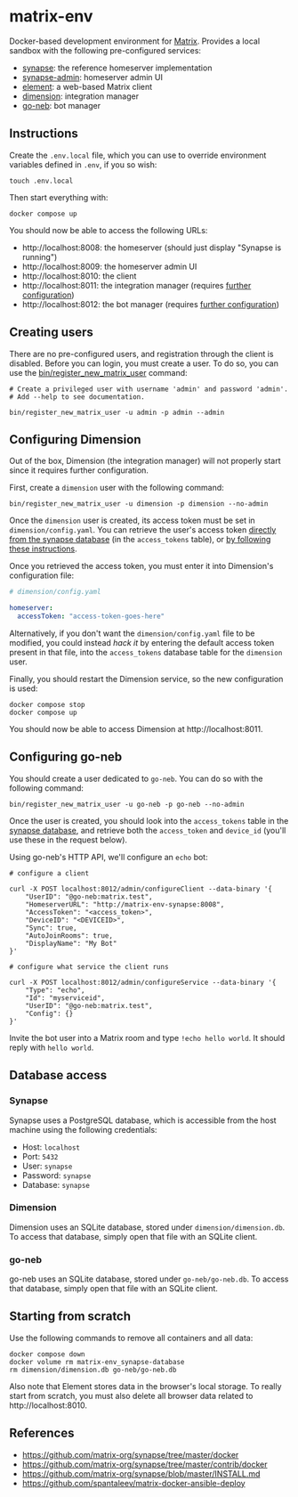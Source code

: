 # matrix-env

Docker-based development environment for [Matrix](https://matrix.org). Provides a local sandbox with the following pre-configured services:

- [synapse](https://github.com/matrix-org/synapse): the reference homeserver implementation
- [synapse-admin](https://github.com/Awesome-Technologies/synapse-admin): homeserver admin UI
- [element](https://github.com/vector-im/element-web): a web-based Matrix client
- [dimension](https://dimension.t2bot.io/): integration manager
- [go-neb](https://github.com/matrix-org/go-neb): bot manager

## Instructions
Create the `.env.local` file, which you can use to override environment variables defined in `.env`, if you so wish:

```shell
touch .env.local
```

Then start everything with:

```shell
docker compose up
```

You should now be able to access the following URLs:

- http://localhost:8008: the homeserver (should just display "Synapse is running")
- http://localhost:8009: the homeserver admin UI
- http://localhost:8010: the client
- http://localhost:8011: the integration manager (requires [further configuration](#configuring-dimension))
- http://localhost:8012: the bot manager (requires [further configuration](#configuring-go-neb))

## Creating users
There are no pre-configured users, and registration through the client is disabled. Before you can login, you must create a user. To do so, you can use the [bin/register_new_matrix_user](bin/register_new_matrix_user) command:

```shell
# Create a privileged user with username 'admin' and password 'admin'.
# Add --help to see documentation.

bin/register_new_matrix_user -u admin -p admin --admin
```

## Configuring Dimension
Out of the box, Dimension (the integration manager) will not properly start since it requires further configuration.

First, create a `dimension` user with the following command:

```shell
bin/register_new_matrix_user -u dimension -p dimension --no-admin
```

Once the `dimension` user is created, its access token must be set in `dimension/config.yaml`. You can retrieve the user's access token [directly from the synapse database](#database-access) (in the `access_tokens` table), or [by following these instructions](https://t2bot.io/docs/access_tokens/).

Once you retrieved the access token, you must enter it into Dimension's configuration file:

```yaml
# dimension/config.yaml

homeserver:
  accessToken: "access-token-goes-here"
```

Alternatively, if you don't want the `dimension/config.yaml` file to be modified, you could instead *hack it* by entering the default access token present in that file, into the `access_tokens` database table for the `dimension` user.

Finally, you should restart the Dimension service, so the new configuration is used:

```shell
docker compose stop
docker compose up
```

You should now be able to access Dimension at http://localhost:8011.

## Configuring go-neb
You should create a user dedicated to `go-neb`. You can do so with the following command:

```shell
bin/register_new_matrix_user -u go-neb -p go-neb --no-admin
```

Once the user is created, you should look into the `access_tokens` table in the [synapse database](#database-access), and retrieve both the `access_token` and `device_id` (you'll use these in the request below).

Using go-neb's HTTP API, we'll configure an `echo` bot:

```shell
# configure a client

curl -X POST localhost:8012/admin/configureClient --data-binary '{
    "UserID": "@go-neb:matrix.test",
    "HomeserverURL": "http://matrix-env-synapse:8008",
    "AccessToken": "<access_token>",
    "DeviceID": "<DEVICEID>",
    "Sync": true,
    "AutoJoinRooms": true,
    "DisplayName": "My Bot"
}'
```

```shell
# configure what service the client runs

curl -X POST localhost:8012/admin/configureService --data-binary '{
    "Type": "echo",
    "Id": "myserviceid",
    "UserID": "@go-neb:matrix.test",
    "Config": {}
}'
```
Invite the bot user into a Matrix room and type `!echo hello world`. It should reply with `hello world`.

## Database access
### Synapse
Synapse uses a PostgreSQL database, which is accessible from the host machine using the following credentials:

- Host: `localhost`
- Port: `5432`
- User: `synapse`
- Password: `synapse`
- Database: `synapse`

### Dimension
Dimension uses an SQLite database, stored under `dimension/dimension.db`. To access that database, simply open that file with an SQLite client.

### go-neb
go-neb uses an SQLite database, stored under `go-neb/go-neb.db`. To access that database, simply open that file with an SQLite client.

## Starting from scratch
Use the following commands to remove all containers and all data:

```shell
docker compose down
docker volume rm matrix-env_synapse-database
rm dimension/dimension.db go-neb/go-neb.db
```

Also note that Element stores data in the browser's local storage. To really start from scratch, you must also delete all browser data related to http://localhost:8010.

## References

- https://github.com/matrix-org/synapse/tree/master/docker
- https://github.com/matrix-org/synapse/tree/master/contrib/docker
- https://github.com/matrix-org/synapse/blob/master/INSTALL.md
- https://github.com/spantaleev/matrix-docker-ansible-deploy
